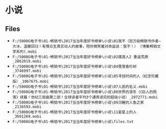 # 小说

## Files

- `F:/5000G电子书\01-畅销书\2017当当年度好书榜单\小说\01我不（百万级畅销书作者—大冰，温暖回归！有情众生真实动人的故事，陪你微笑着对命运说：我不！） (博集畅销文学系列).mobi`
- `F:/5000G电子书\01-畅销书\2017当当年度好书榜单\小说\02摆渡人2 重返荒原_2862019.mobi`
- `F:/5000G电子书\01-畅销书\2017当当年度好书榜单\小说\04雪落香杉树_3746997.mobi`
- `F:/5000G电子书\01-畅销书\2017当当年度好书榜单\小说\05寻找时间的人（纪念珍藏版）_1067675.mobi`
- `F:/5000G电子书\01-畅销书\2017当当年度好书榜单\小说\07人民的名义.mobi`
- `F:/5000G电子书\01-畅销书\2017当当年度好书榜单\小说\08世界的凛冬（《巨人的陨落》续篇！世纪三部曲第二部！全球读者平均3个通宵读完的超级小说）_2972771.mobi`
- `F:/5000G电子书\01-畅销书\2017当当年度好书榜单\小说\09沉睡的人鱼之家_2136593.mobi`
- `F:/5000G电子书\01-畅销书\2017当当年度好书榜单\小说\11星星上的人_3691269.mobi`
- `F:/5000G电子书\01-畅销书\2017当当年度好书榜单\小说\files.txt`
